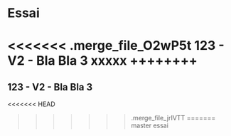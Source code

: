 Essai
=====
<<<<<<< .merge_file_O2wP5t
123 - V2 - Bla Bla 3 xxxxx ++++++++
=======
123 - V2 - Bla Bla 3
----
<<<<<<< HEAD
>>>>>>> .merge_file_jrIVTT
=======
>>>>>>> master
essai
